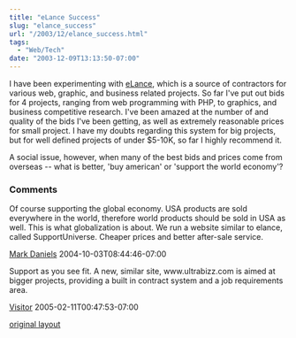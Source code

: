 ```yaml
---
title: "eLance Success"
slug: "elance_success"
url: "/2003/12/elance_success.html"
tags:
  - "Web/Tech"
date: "2003-12-09T13:13:50-07:00"
---
```

<p>I have been experimenting with <a href="http://www.elance.com">eLance</a>, which is a source of contractors for various web, graphic, and business related projects. So far I've put out bids for 4 projects, ranging from web programming with PHP, to graphics, and business competitive research. I've been amazed at the number of and quality of the bids I've been getting, as well as extremely reasonable prices for small project. I have my doubts regarding this system for big projects, but for well defined projects of under $5-10K, so far I highly recommend it.</p>
<p>A social issue, however, when many of the best bids and prices come from overseas -- what is better, 'buy american' or 'support the world economy'?</p>
<footer><h3>Comments</h3>
<div class="u-comment h-cite">
<p class="p-content p-name">Of course supporting the global economy. USA products are sold everywhere in the world, therefore world products should be sold in USA as well. This is what globalization is about.
We run a website similar to elance, called SupportUniverse. Cheaper prices and better after-sale service.
</p>
<a class="u-author h-card" href="http://www.supportuniverse.com">Mark Daniels</a>
<time class="dt-published" datetime="2004-10-03T08:44:46-07:00">2004-10-03T08:44:46-07:00</time>
</div>
<div class="u-comment h-cite">
<p class="p-content p-name">Support as you see fit.  A new, similar site, www.ultrabizz.com is aimed at bigger projects, providing a built in contract system and a job requirements area.
</p>
<a class="u-author h-card" href="http://www.ultrabizz.com">Visitor</a>
<time class="dt-published" datetime="2005-02-11T00:47:53-07:00">2005-02-11T00:47:53-07:00</time>
</div>
</footer>
<p class="previous"><a href="/previous/2003/12/elance_success.html" rel="syndication" class="u-syndication" >original layout</a></p>
